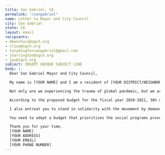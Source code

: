 ```yaml
---
title: San Gabriel, CA
permalink: "/sangabriel"
name: Letter to Mayor and City Council
city: San Gabriel
state: CA
layout: email
recipients:
- dmenchaca@sgch.org
- cliao@sgch.org
- tonydingforsangabriel@gmail.com
- jharrington@sgch.org
- jpu@sgch.org
subject: INSERT UNIQUE SUBJECT LINE
body: |-
  Dear San Gabriel Mayor and City Council,

  My name is [YOUR NAME] and I am a resident of [YOUR DISTRICT/NEIGHBORHOOD]. I am writing to demand that the San Gabriel City Council adopt a budget that prioritizes community wellbeing and redirects funding away from the police.

  Not only are we experiencing the trauma of global pandemic, but we are also in the midst of widespread upheaval over the systemic violence embodied by American police departments’ well-documented history of murdering Black people. Empty gestures and suggestions of “reform” are unacceptable. I am demanding that the San Gabriel City Council stand with the People. I am demanding that you root out systemic and institutional racism by defunding the police and prioritizing and reallocating much-needed funds (especially due to the effects of COVID-19) towards social programs and resources that support housing, jobs, education, health care, child care, and other critical community needs.

  According to the proposed budget for the fiscal year 2020-2021, 38% of the General Fund ($41,196,514) is allocated to the SGPD. Meanwhile, Community Development and Community Services only compromise 7% and 3% of the General Fund respectively. It concerns me that funds towards the SGPD are disproportionate to the funds towards Comunity Development and Community Services. I am demanding you to completely revise the budget for the 2020-2021 fiscal year to fund care, not cops.

  I also entreat you to stand in solidarity with the movement by demanding change from the LAPD. As neighbors, we are duty-bound to hold each other accountable. I join the calls of those across the country to meaningfully defund the police. The people are demanding a budget that supports community wellbeing, rather than empowering the police forces that tear them apart.

  You need to adopt a budget that prioritizes the social programs proven to promote safety and equity much more effectively than policing. You need to steadfastly pressure your peers on the City Council of Los Angeles to do the same. Public opinion is with me.

  Thank you for your time,
  [YOUR NAME]
  [YOUR ADDRESS]
  [YOUR EMAIL]
  [YOUR PHONE NUMBER]
---
```


